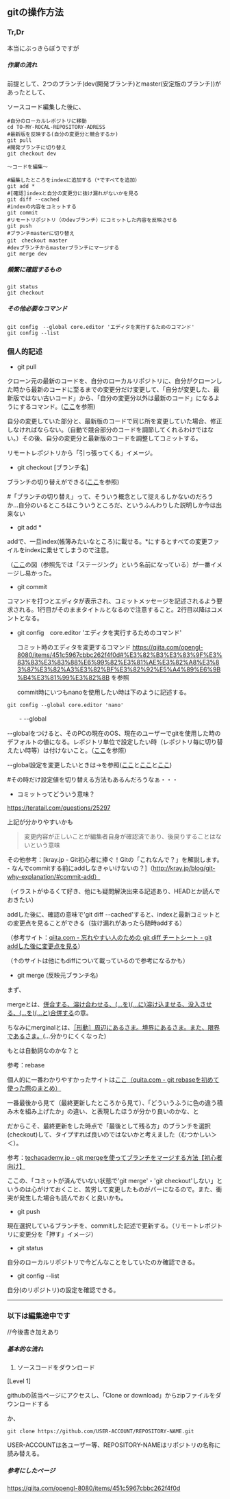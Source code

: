 
## gitの操作方法

### Tr,Dr

本当にぶっきらぼうですが

##### 作業の流れ

前提として、2つのブランチ(dev(開発ブランチ)とmaster(安定版のブランチ))があったとして、

ソースコード編集した後に、

```
#自分のローカルレポジトリに移動
cd TO-MY-ROCAL-REPOSITORY-ADRESS
#最新版を反映する(自分の変更分と競合するか)
git pull
#開発ブランチに切り替え
git checkout dev

〜コードを編集〜

#編集したところをindexに追加する（*ですべてを追加）
git add *
#[確認]indexと自分の変更分に抜け漏れがないかを見る
git diff --cached
#indexの内容をコミットする
git commit
#リモートリポジトリ（のdevブランチ）にコミットした内容を反映させる
git push
#ブランチmasterに切り替え
git　checkout master
#devブランチからmasterブランチにマージする
git merge dev
```

##### 頻繁に確認するもの

```
git status
git checkout
```

##### その他必要なコマンド

```
git config　--global core.editor 'エディタを実行するためのコマンド'
git config --list
```

### 個人的記述

- git pull

クローン元の最新のコードを、自分のローカルリポジトリに、自分がクローンした時から最新のコードに至るまでの変更分だけ変更して、「自分が変更した、最新版ではない古いコード」から、「自分の変更分以外は最新のコード」になるようにするコマンド。([ここ](https://qiita.com/opengl-8080/items/451c5967cbbc262f4f0d#%E3%82%AF%E3%83%AD%E3%83%BC%E3%83%B3%E5%85%83%E3%81%AE%E3%83%AA%E3%83%9D%E3%82%B8%E3%83%88%E3%83%AA%E3%81%8B%E3%82%89%E6%9C%80%E6%96%B0%E3%81%AE%E3%82%B3%E3%83%BC%E3%83%89%E3%82%92%E5%8F%96%E5%BE%97%E3%81%99%E3%82%8B)を参照)

自分の変更していた部分と、最新版のコードで同じ所を変更していた場合、修正しなければならない。（自動で競合部分のコードを調節してくれるわけではない。）その後、自分の変更分と最新版のコードを調整してコミットする。

リモートレポジトリから「引っ張ってくる」イメージ。

- git checkout [ブランチ名]

ブランチの切り替えができる([ここ](https://qiita.com/opengl-8080/items/451c5967cbbc262f4f0d#%E3%83%96%E3%83%A9%E3%83%B3%E3%83%81%E3%82%92%E5%88%87%E3%82%8A%E6%9B%BF%E3%81%88%E3%82%8B)を参照)

#「ブランチの切り替え」って、そういう概念として捉えるしかないのだろうか...自分のいるところはこういうところだ、というふんわりした説明しか今は出来ない

- git add *

addで、一旦index(帳簿みたいなところ)に載せる。*にするとすべての変更ファイルをindexに乗せてしまうので注意。

（[ここ](https://qiita.com/opengl-8080/items/451c5967cbbc262f4f0d#%E3%82%B9%E3%83%86%E3%83%BC%E3%82%B8%E3%83%B3%E3%82%B0)の図（参照先では「ステージング」という名前になっている）が一番イメージし易かった。

- git commit

コマンドを打つとエディタが表示され、コミットメッセージを記述されるよう要求される。1行目がそのままタイトルとなるので注意すること。2行目以降はコメントとなる。

- git config　core.editor 'エディタを実行するためのコマンド'

  コミット時のエディタを変更するコマンド
  https://qiita.com/opengl-8080/items/451c5967cbbc262f4f0d#%E3%82%B3%E3%83%9F%E3%83%83%E3%83%88%E6%99%82%E3%81%AE%E3%82%A8%E3%83%87%E3%82%A3%E3%82%BF%E3%82%92%E5%A4%89%E6%9B%B4%E3%81%99%E3%82%8B
  を参照

  commit時にいつもnanoを使用したい時は下のように記述する。

```
git config --global core.editor 'nano'
```

　　- --global

  --globalをつけると、そのPCの現在のOS、現在のユーザーでgitを使用した時のデフォルトの値になる。レポジトリ単位で設定したい時（レポジトリ毎に切り替えたい時等）は付けないこと。（[ここ](https://qiita.com/opengl-8080/items/451c5967cbbc262f4f0d#%E3%82%B3%E3%83%9F%E3%83%83%E3%83%88%E6%99%82%E3%81%AE%E3%83%A6%E3%83%BC%E3%82%B6%E3%83%BC%E5%90%8D%E3%83%A1%E3%83%BC%E3%83%AB%E3%82%A2%E3%83%89%E3%83%AC%E3%82%B9%E3%82%92%E8%A8%AD%E5%AE%9A%E3%81%99%E3%82%8B)を参照）

  --global設定を変更したいときは→を参照([ここ](https://qiita.com/opengl-8080/items/451c5967cbbc262f4f0d#global-%E8%A8%AD%E5%AE%9A%E3%81%8C%E4%BF%9D%E5%AD%98%E3%81%95%E3%82%8C%E3%81%A6%E3%81%84%E3%82%8B%E3%83%95%E3%82%A1%E3%82%A4%E3%83%AB)と[ここ](https://qiita.com/opengl-8080/items/451c5967cbbc262f4f0d#%E8%A8%AD%E5%AE%9A%E5%80%A4%E3%82%92%E7%A2%BA%E8%AA%8D%E3%81%99%E3%82%8B)と[ここ](https://qiita.com/opengl-8080/items/451c5967cbbc262f4f0d#%E8%A8%AD%E5%AE%9A%E5%80%A4%E3%82%92%E7%A2%BA%E8%AA%8D%E3%81%99%E3%82%8B))

  #その時だけ設定値を切り替える方法もあるんだろうなぁ・・・

  - コミットってどういう意味？
  
  https://teratail.com/questions/25297
  
  上記が分かりやすいかも
  
  >変更内容が正しいことが編集者自身が確認済であり、後戻りすることはないという意味
  
  その他参考：[kray.jp - Git初心者に捧ぐ！Gitの「これなんで？」を解説します。 - なんでcommitする前にaddしなきゃいけないの？]（http://kray.jp/blog/git-why-explanation/#commit-add）
  
  （イラストがゆるくて好き、他にも疑問解決出来る記述あり、HEADとか読んでおきたい）
  
  addした後に、確認の意味で'git diff --cached'すると、indexと最新コミットとの変更点を見ることができる（抜け漏れがあったら随時addする）
  
  （参考サイト：[qiita.com - 忘れやすい人のための git diff チートシート - git addした後に変更点を見る](https://qiita.com/shibukk/items/8c9362a5bd399b9c56be#git-add%E3%81%97%E3%81%9F%E5%BE%8C%E3%81%AB%E5%A4%89%E6%9B%B4%E7%82%B9%E3%82%92%E8%A6%8B%E3%82%8B)）
  
  （↑のサイトは他にもdiffについて載っているので参考になるかも）
  
- git merge (反映元ブランチ名)

まず、

mergeとは、[併合する、溶け合わせる、(…を)(…に)溶け込ませる、没入させる、(…を)(…と)合併する](https://ejje.weblio.jp/content/merge)の意。

ちなみにmerginalとは、[［形動］周辺にあるさま。境界にあるさま。また、限界であるさま。](https://dictionary.goo.ne.jp/jn/206611/meaning/m0u/)(...分かりにくくなった)

もとは自動詞なのかな？と

参考：rebase

個人的に一番わかりやすかったサイトは[ここ（quita.com - git rebaseを初めて使った際のまとめ）](https://qiita.com/panti310/items/e0ec74b47c6c219f2a8b)

一番最後から見て（最終更新したところから見て）、「どういうふうに色の違う積み木を組み上げたか」の違い、と表現したほうが分かり良いのかな、と

だからこそ、最終更新をした時点で「最後として残る方」のブランチを選択(checkout)して、タイプすれば良いのではないかと考えました（むつかしい＞＜）。

参考：[techacademy.jp - git mergeを使ってブランチをマージする方法【初心者向け】](https://techacademy.jp/magazine/10264)

ここの、「コミットが済んでいない状態で'git merge'・'git checkout'しない」というのは心がけておくこと、苦労して変更したものがパーになるので。また、衝突が発生した場合も読んでおくと良いかも。

- git push

現在選択しているブランチを、commitした記述で更新する。（リモートレポジトリに変更分を「押す」イメージ）

- git status

自分のローカルリポジトリで今どんなことをしていたのか確認できる。

- git config --list

自分(のリポジトリ)の設定を確認できる。


----

### 以下は編集途中です

//今後書き加えあり

##### 基本的な流れ

1. ソースコードをダウンロード

[Level 1]

githubの該当ページにアクセスし、「Clone or download」からzipファイルをダウンロードする

か、

```
git clone https://github.com/USER-ACCOUNT/REPOSITORY-NAME.git
```

USER-ACCOUNTは各ユーザー等、REPOSITORY-NAMEはリポジトリの名称に読み替える。





##### 参考にしたページ

https://qiita.com/opengl-8080/items/451c5967cbbc262f4f0d

